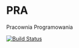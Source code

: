 # PRA
Pracownia Programowania

[![Build Status](https://travis-ci.org/patpus/przyrostII.svg?branch=master)](https://travis-ci.org/patpus/przyrostII)
